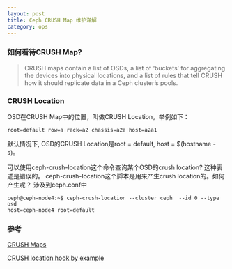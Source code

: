 ```yaml
---
layout: post
title: Ceph CRUSH Map 维护详解
category: ops 
---
```

### 如何看待CRUSH Map?
> CRUSH maps contain a list of OSDs, 
> a list of ‘buckets’ for aggregating the devices into physical locations, 
> and a list of rules that tell CRUSH how it should replicate data in a Ceph cluster’s pools. 

### CRUSH Location
OSD在CRUSH Map中的位置，叫做CRUSH Location。举例如下：
```
root=default row=a rack=a2 chassis=a2a host=a2a1
```

默认情况下, OSD的CRUSH Location是root = default, host = $(hostname -s)。

可以使用ceph-crush-location这个命令查询某个OSD的crush location? 这种表述是错误的。
ceph-crush-location这个脚本是用来产生crush location的。如何产生呢？
涉及到ceph.conf中
```
ceph@ceph-node4:~$ ceph-crush-location --cluster ceph  --id 0 --type osd
host=ceph-node4 root=default
```



### 参考
[CRUSH Maps](http://docs.ceph.com/docs/master/rados/operations/crush-map/)

[CRUSH location hook by example](http://blog-fromsomedude.rhcloud.com/2016/03/30/CRUSH-location-hook-by-example/)

